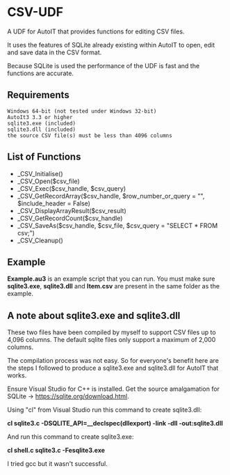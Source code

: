# CSV-UDF

A UDF for AutoIT that provides functions for editing CSV files.

It uses the features of SQLite already existing within AutoIT to open, edit and save data in the CSV format.

Because SQLite is used the performance of the UDF is fast and the functions are accurate.

## Requirements

    Windows 64-bit (not tested under Windows 32-bit)
    AutoIt3 3.3 or higher
    sqlite3.exe (included)
    sqlite3.dll (included)
    the source CSV file(s) must be less than 4096 columns

## List of Functions

  * _CSV_Initialise()
  * _CSV_Open($csv_file)
  * _CSV_Exec($csv_handle, $csv_query)
  * _CSV_GetRecordArray($csv_handle, $row_number_or_query = "", $include_header = False)
  * _CSV_DisplayArrayResult($csv_result)
  * _CSV_GetRecordCount($csv_handle)
  * _CSV_SaveAs($csv_handle, $csv_file, $csv_query = "SELECT * FROM csv;")
  * _CSV_Cleanup() 

## Example

**Example.au3** is an example script that you can run.  You must make sure **sqlite3.exe**, **sqlite3.dll** and **Item.csv** are present in the same folder as the example. 

## A note about sqlite3.exe and sqlite3.dll

These two files have been compiled by myself to support CSV files up to 4,096 columns.  The default sqlite files only support a maximum of 2,000 columns.

The compilation process was not easy.  So for everyone's benefit here are the steps I followed to produce a sqlite3.exe and sqlite3.dll for AutoIT that works.

Ensure Visual Studio for C++ is installed.  Get the source amalgamation for SQLite -> https://sqlite.org/download.html.

Using "cl" from Visual Studio run this command to create sqlite3.dll:

**cl sqlite3.c -DSQLITE_API=__declspec(dllexport) -link -dll -out:sqlite3.dll**

And run this command to create sqlite3.exe:

**cl shell.c sqlite3.c -Fesqlite3.exe**

I tried gcc but it wasn't successful.

